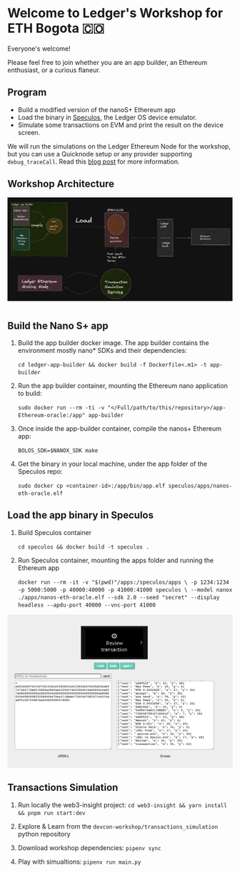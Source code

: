# Welcome to Ledger's Workshop for ETH Bogota :colombia:

Everyone's welcome!


Please feel free to join whether you are an app builder, an Ethereum enthusiast, or a curious flaneur.

## Program

* Build a modified version of the nanoS+ Ethereum app
* Load the binary in [Speculos](https://github.com/LedgerHQ/speculos), the Ledger OS device emulator.
* Simulate some transactions on EVM and print the result on the device screen.

We will run the simulations on the Ledger Ethereum Node for the workshop, but you can use a Quicknode setup or any provider supporting `debug_traceCall`. Read this [blog post](https://blog.ledger.com/the-millennium-problem/) for more information.


## Workshop Architecture

![archi](docs/workshop-architecture.png)

#

## Build the Nano S+ app

1) Build the app builder docker image. The app builder contains the environment mostly nano* SDKs and their dependencies:

    `cd ledger-app-builder && docker build -f Dockerfile<.m1> -t app-builder`

2) Run the app builder container, mounting the Ethereum nano application to build:

    `sudo docker run --rm -ti -v "</Full/path/to/this/repository>/app-Ethereum-oracle:/app" app-builder`

3) Once inside the app-builder container, compile the nanos+ Ethereum app:

    `BOLOS_SDK=$NANOX_SDK make`

4) Get the binary in your local machine, under the app folder of the Speculos repo:

    `sudo docker cp <container-id>:/app/bin/app.elf speculos/apps/nanos-eth-oracle.elf`


## Load the app binary in Speculos

1) Build Speculos container

    `cd speculos && docker build -t speculos .`

2) Run Speculos container, mounting the apps folder and running the Ethereum app

    `docker run --rm -it -v "$(pwd)"/apps:/speculos/apps \
-p 1234:1234 -p 5000:5000 -p 40000:40000 -p 41000:41000 speculos \
--model nanox ./apps/nanos-eth-oracle.elf --sdk 2.0 --seed "secret" --display headless --apdu-port 40000 --vnc-port 41000` 

![speculos](docs/speculos.png)

## Transactions Simulation

1) Run locally the web3-insight project: `cd web3-insight && yarn install && pnpm run start:dev`

2) Explore & Learn from the `devcon-workshop/transactions_simulation` python repository

3) Download workshop dependencies: `pipenv sync`

3) Play with simualtions: `pipenv run main.py`
